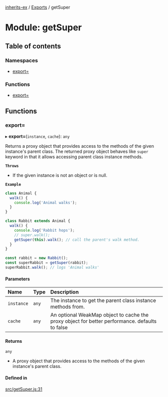 [inherits-ex](../README.md) / [Exports](../modules.md) / getSuper

# Module: getSuper

## Table of contents

### Namespaces

- [export&#x3D;](getSuper.export_.md)

### Functions

- [export&#x3D;](getSuper.md#export&#x3D;)

## Functions

### export&#x3D;

▸ **export=**(`instance`, `cache`): `any`

Returns a proxy object that provides access to the methods of the given instance's parent class.
The returned proxy object behaves like `super` keyword in that it allows accessing parent class instance methods.

**`Throws`**

- If the given instance is not an object or is null.

**`Example`**

```ts
class Animal {
  walk() {
    console.log('Animal walks');
  }
}

class Rabbit extends Animal {
  walk() {
    console.log('Rabbit hops');
    // super.walk();
    getSuper(this).walk(); // call the parent's walk method.
  }
}

const rabbit = new Rabbit();
const superRabbit = getSuper(rabbit);
superRabbit.walk(); // logs 'Animal walks'
```

#### Parameters

| Name | Type | Description |
| :------ | :------ | :------ |
| `instance` | `any` | The instance to get the parent class instance methods from. |
| `cache` | `any` | An optional WeakMap object to cache the proxy object for better performance. defaults to false |

#### Returns

`any`

- A proxy object that provides access to the methods of the given instance's parent class.

#### Defined in

[src/getSuper.js:31](https://github.com/snowyu/inherits-ex.js/blob/2bbec9d/src/getSuper.js#L31)
